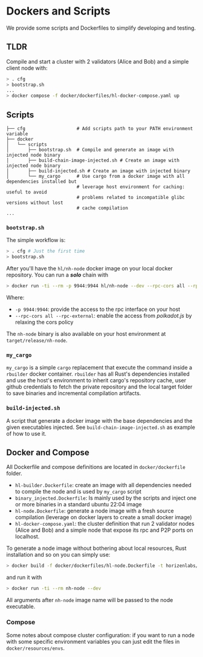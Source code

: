 # Dockers and Scripts

We provide some scripts and Dockerfiles to simplify developing and testing.

## TLDR

Compile and start a cluster with 2 validators (Alice and Bob) and a simple client node with:

```bash
> . cfg
> bootstrap.sh
...
> docker compose -f docker/dockerfiles/hl-docker-compose.yaml up
```

## Scripts

```text
├── cfg                   # Add scripts path to your PATH environment variable
├── docker
│   └── scripts
│       ├── bootstrap.sh  # Compile and generate an image with injected node binary
│       ├── build-chain-image-injected.sh # Create an image with injected node binary
│       ├── build-injected.sh # Create an image with injected binary
│       └── my_cargo      # Use cargo from a docker image with all dependencies installed but
                          # leverage host environment for caching: useful to avoid
                          # problems related to incompatible glibc versions without lost 
                          # cache compilation
...
```

### `bootstrap.sh`

The simple workflow is:

```bash
> . cfg # Just the first time
> bootstrap.sh
```

After you'll have the `hl/nh-node` docker image on your local docker repository. You can run a _**solo**_ chain with

```bash
> docker run -ti --rm -p 9944:9944 hl/nh-node --dev --rpc-cors all --rpc-external
```

Where:

* `-p 9944:9944`: provide the access to the rpc interface on your host
* `--rpc-cors all --rpc-external`: enable the access from _polkadot.js_ by relaxing the cors policy

The `nh-node` binary is also available on your host environment at `target/release/nh-node`.

### `my_cargo`

`my_cargo` is a simple `cargo` replacement that execute the command inside a `rbuilder` docker container. `rbuilder` has all Rust's dependencies installed and use the host's environment to inherit cargo's repository cache, user github credentials to fetch the private repository and the local target folder to save binaries and incremental compilation artifacts.

### `build-injected.sh`

A script that generate a docker image with the base dependencies and the given executables injected. See `build-chain-image-injected.sh` as example of how to use it.

## Docker and Compose

All Dockerfile and compose definitions are located in `docker/dockerfile` folder.

* `hl-builder.Dockerfile`: create an image with all dependencies needed to compile the node and is used by `my_cargo` script
* `binary_injected.Dockerfile`: Is mainly used by the scripts and inject one or more binaries in a standard ubuntu 22:04 image
* `hl-node.Dockerfile`: generate a node image with a fresh source compilation (leverage on docker layers to create a small docker image)
* `hl-docker-compose.yaml`: the cluster definition that run
2 validator nodes (Alice and Bob) and a simple node that expose its rpc and P2P ports on localhost.

To generate a node image without bothering about local resources, Rust installation and so on you can simply use:

```bash
> docker build -f docker/dockerfiles/hl-node.Dockerfile -t horizenlabs/nh-node:latest .
```

and run it with

```bash
> docker run -ti --rm nh-node --dev
```

All arguments after `nh-node` image name will be passed to the node executable.

### Compose

Some notes about compose cluster configuration: if you want to run a node with some specific environment variables you can just edit the files in `docker/resources/envs`.
